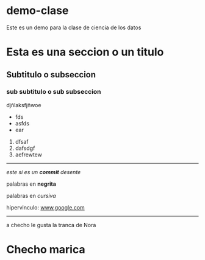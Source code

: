 # demo-clase
Este es un demo para la clase de ciencia de los datos

# Esta es una seccion o un titulo

## Subtitulo o subseccion

### sub subtitulo o sub subseccion

djñlaksfjñwoe


* fds
* asfds
* ear

1. dfsaf
2. dafsdgf
3. aefrewtew

---

*este si es un **commit** desente*

palabras en **negrita**

palabras en *cursiva*

hipervinculo: www.google.com

---

a checho le gusta la tranca de Nora

# Checho marica
